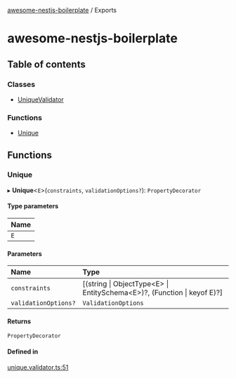 [awesome-nestjs-boilerplate](README.md) / Exports

# awesome-nestjs-boilerplate

## Table of contents

### Classes

- [UniqueValidator](classes/UniqueValidator.md)

### Functions

- [Unique](modules.md#unique)

## Functions

### Unique

▸ **Unique**<`E`\>(`constraints`, `validationOptions?`): `PropertyDecorator`

#### Type parameters

| Name |
| :------ |
| `E` |

#### Parameters

| Name | Type |
| :------ | :------ |
| `constraints` | [(string \| ObjectType<E\> \| EntitySchema<E\>)?, (Function \| keyof E)?] |
| `validationOptions?` | `ValidationOptions` |

#### Returns

`PropertyDecorator`

#### Defined in

[unique.validator.ts:51](https://github.com/klub-deepak/poc_doc_generation_3/blob/a592bb2/src/validators/unique.validator.ts#L51)
